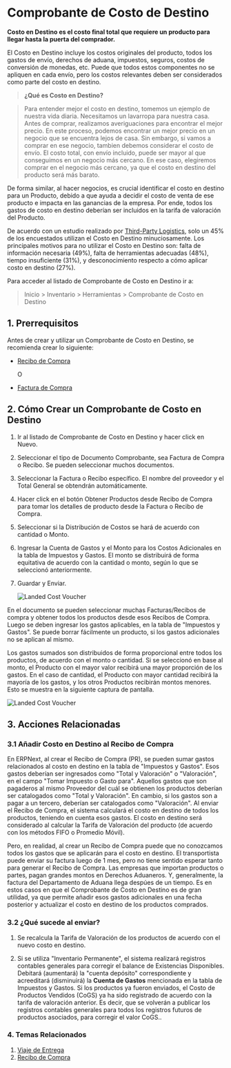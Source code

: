 <!-- add-breadcrumbs -->
# Comprobante de Costo de Destino

**Costo en Destino es el costo final total que requiere un producto para llegar hasta la puerta del comprador.**

El Costo en Destino incluye los costos originales del producto, todos los gastos de envío, derechos de aduana, impuestos, seguros, costos de conversión de monedas, etc. Puede que todos estos componentes no se apliquen en cada envío, pero los costos relevantes deben ser considerados como parte del costo en destino.

> **¿Qué es Costo en Destino?**

> Para entender mejor el costo en destino, tomemos un ejemplo de nuestra vida diaria. Necesitamos un lavarropa para nuestra casa. Antes de comprar, realizamos averiguaciones para encontrar el mejor precio. En este proceso, podemos encontrar un mejor precio en un negocio que se encuentra lejos de casa. Sin embargo, si vamos a comprar en ese negocio, tambien debemos considerar el costo de envío. El costo total, con envío incluido, puede ser mayor al que conseguimos en un negocio más cercano. En ese caso, elegiremos comprar en el negocio más cercano, ya que el costo en destino del producto será más barato. 

De forma similar, al hacer negocios, es crucial identificar el costo en destino para un Producto, debido a que ayuda a decidir el costo de venta de ese producto e impacta en las ganancias de la empresa. Por ende, todos los gastos de costo en destino deberían ser incluidos en la tarifa de valoración del Producto.

De acuerdo con un estudio realizado por [Third-Party Logistics](http://www.3plstudy.com/), solo un 45% de los encuestados utilizan el Costo en Destino minuciosamente. Los principales motivos para no utilizar el Costo en Destino son: falta de información necesaria (49%), falta de herramientas adecuadas (48%), tiempo insuficiente (31%), y desconocimiento respecto a cómo aplicar costo en destino (27%).

Para acceder al listado de Comprobante de Costo en Destino ir a:
> Inicio > Inventario > Herramientas > Comprobante de Costo en Destino

## 1. Prerrequisitos
Antes de crear y utilizar un Comprobante de Costo en Destino, se recomienda crear lo siguiente: 

* [Recibo de Compra](/docs/user/manual/en/stock/purchase-receipt)

    O

* [Factura de Compra](/docs/user/manual/en/accounts/purchase-invoice)


## 2. Cómo Crear un Comprobante de Costo en Destino

1. Ir al listado de Comprobante de Costo en Destino y hacer click en Nuevo.
1. Seleccionar el tipo de Documento Comprobante, sea Factura de Compra o Recibo. Se pueden seleccionar muchos documentos. 
1. Seleccionar la Factura o Recibo específico. El nombre del proveedor y el Total General se obtendrán automáticamente. 
1. Hacer click en el botón Obtener Productos desde Recibo de Compra para tomar los detalles de producto desde la Factura o Recibo de Compra. 
1. Seleccionar si la Distribución de Costos se hará de acuerdo con cantidad o Monto. 
1. Ingresar la Cuenta de Gastos y el Monto para los Costos Adicionales en la tabla de Impuestos y Gastos. El monto se distribuirá de forma equitativa de acuerdo con la cantidad o monto, según lo que se seleccionó anteriormente.  
1. Guardar y Enviar.

    <img class="screenshot" alt="Landed Cost Voucher" src="{{docs_base_url}}/assets/img/stock/landed-cost-voucher.png">


En el documento se pueden seleccionar muchas Facturas/Recibos de compra y obtener todos los productos desde esos Recibos de Compra. Luego se deben ingresar los gastos aplicables, en la tabla de "Impuestos y Gastos". Se puede borrar fácilmente un producto, si los gastos adicionales no se aplican al mismo. 

Los gastos sumados son distribuidos de forma proporcional entre todos los productos, de acuerdo con el monto o cantidad. Si se seleccionó en base al monto, el Producto con el mayor valor recibirá una mayor proporción de los gastos. En el caso de cantidad, el Producto con mayor cantidad recibirá la mayoría de los gastos, y los otros Productos recibirán montos menores. Esto se muestra en la siguiente captura de pantalla. 

<img class="screenshot" alt="Landed Cost Voucher" src="{{docs_base_url}}/assets/img/stock/landed-cost-distribution.png">

## 3. Acciones Relacionadas
### 3.1 Añadir Costo en Destino al Recibo de Compra

En ERPNext, al crear el Recibo de Compra (PR), se pueden sumar gastos relacionados al costo en destino en la tabla de "Impuestos y Gastos". Esos gastos deberían ser ingresados como "Total y Valoración" o "Valoración", en el campo "Tomar Impuesto o Gasto para". Aquellos gastos que son pagaderos al mismo Proveedor del cuál se obtienen los productos deberían ser catalogados como "Total y Valoración". En cambio, si los gastos son a pagar a un tercero, deberían ser catalogados como "Valoración". Al enviar el Recibo de Compra, el sistema calculará el costo en destino de todos los productos, teniendo en cuenta esos gastos. El costo en destino será considerado al calcular la Tarifa de Valoración del producto (de acuerdo con los métodos FIFO o Promedio Móvil). 

Pero, en realidad, al crear un Recibo de Compra puede que no conozcamos todos los gastos que se aplicarán para el costo en destino. El transportista puede enviar su factura luego de 1 mes, pero no tiene sentido esperar tanto para generar el Recibo de Compra. Las empresas que importan productos o partes, pagan grandes montos en Derechos Aduaneros. Y, generalmente, la factura del Departamento de Aduana llega despúes de un tiempo. Es en estos casos en que el Comprobante de Costo en Destino es de gran utilidad, ya que permite añadir esos gastos adicionales en una fecha posterior y actualizar el costo en destino de los productos comprados. 

### 3.2 ¿Qué sucede al enviar?

1. Se recalcula la Tarifa de Valoración de los productos de acuerdo con el nuevo costo en destino. 

3. Si se utiliza "Inventario Permanente", el sistema realizará registros contables generales para corregir el balance de Existencias Disponibles. Debitará (aumentará) la "cuenta depósito" correspondiente y acreeditará (disminuirá) la **Cuenta de Gastos** mencionada en la tabla de Impuestos y Gastos. Si los productos ya fueron enviados, el Costo de Productos Vendidos (CoGS) ya ha sido registrado de acuerdo con la tarifa de valoración anterior. Es decir, que se volverán a publicar los registros contables generales para todos los registros futuros de productos asociados, para corregir el valor CoGS..

### 4. Temas Relacionados
1. [Viaje de Entrega](/docs/user/manual/en/stock/delivery-trip)
1. [Recibo de Compra](/docs/user/manual/en/stock/purchase-receipt)
